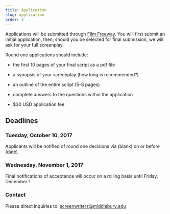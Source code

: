 ```yaml
---
title: Application
slug: application
order: 4
---
```


Applications will be submitted through [Film Freeway](www.filmfreeway.com). You will first submit an initial application, then, should you be selected for final submission, we will ask for your full screenplay.

Round one applications should include:

- the first 10 pages of your final script as a pdf file

- a synopsis of your screenplay (how long is recommended?)

- an outline of the entire script (5-8 pages)

- complete answers to the questions within the application

- $30 USD application fee


## Deadlines

### Tuesday, October 10, 2017

Applicants will be notified of round one decisions via (blank) on or before (date)

### Wednesday, November 1, 2017

Final notifications of acceptance will occur on a rolling basis until Friday, December 1

### Contact

Please direct inquiries to: [screenwriters@middlebury.edu](mailto:screenwriters@middlebury.edu)
